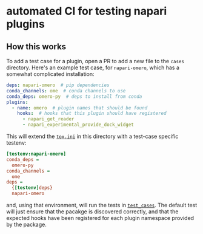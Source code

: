 # automated CI for testing napari plugins

## How this works

To add a test case for a plugin, open a PR to add a new file
to the `cases` directory.  Here's an example test case, for
`napari-omero`, which has a somewhat complicated installation:

```yaml
deps: napari-omero  # pip dependencies
conda_channels: ome  # conda channels to use
conda_deps: omero-py  # deps to install from conda
plugins:
  - name: omero  # plugin names that should be found
    hooks:  # hooks that this plugin should have registered
      - napari_get_reader
      - napari_experimental_provide_dock_widget
```

This will extend the [`tox.ini`](tox.ini) in this directory with
a test-case specific testenv:

```ini
[testenv:napari-omero]
conda_deps =
  omero-py
conda_channels =
  ome
deps =
  {[testenv]deps}
  napari-omero
```

and, using that environment, will run the tests in
[`test_cases`](test_cases.py). The default test will just ensure
that the pacakge is discovered correctly, and that the expected
hooks have been registered for each plugin namespace provided by
the package.
